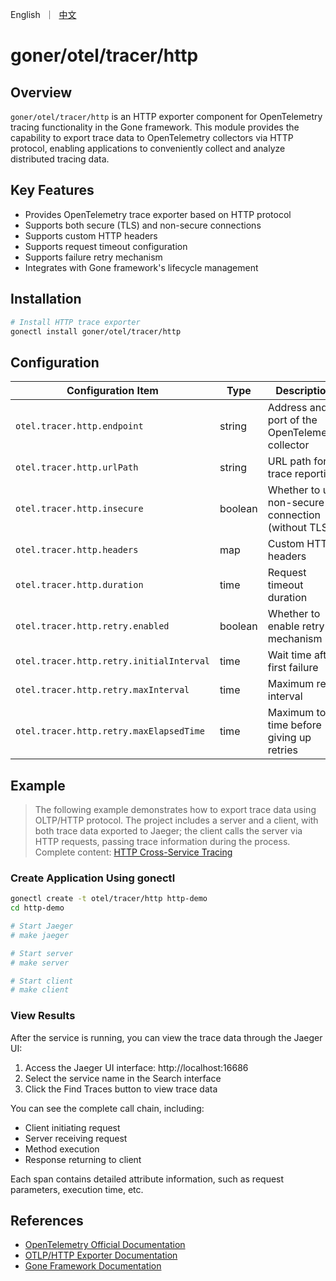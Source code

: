 <p>
    English&nbsp ｜&nbsp <a href="README_CN.md">中文</a>
</p>

# goner/otel/tracer/http

## Overview

`goner/otel/tracer/http` is an HTTP exporter component for OpenTelemetry tracing functionality in the Gone framework. This module provides the capability to export trace data to OpenTelemetry collectors via HTTP protocol, enabling applications to conveniently collect and analyze distributed tracing data.

## Key Features

- Provides OpenTelemetry trace exporter based on HTTP protocol
- Supports both secure (TLS) and non-secure connections
- Supports custom HTTP headers
- Supports request timeout configuration
- Supports failure retry mechanism
- Integrates with Gone framework's lifecycle management

## Installation

```bash
# Install HTTP trace exporter
gonectl install goner/otel/tracer/http
```

## Configuration

| Configuration Item | Type | Description |
| --- | --- | --- |
| `otel.tracer.http.endpoint` | string | Address and port of the OpenTelemetry collector |
| `otel.tracer.http.urlPath` | string | URL path for trace reporting |
| `otel.tracer.http.insecure` | boolean | Whether to use non-secure connection (without TLS) |
| `otel.tracer.http.headers` | map | Custom HTTP headers |
| `otel.tracer.http.duration` | time | Request timeout duration |
| `otel.tracer.http.retry.enabled` | boolean | Whether to enable retry mechanism |
| `otel.tracer.http.retry.initialInterval` | time | Wait time after first failure |
| `otel.tracer.http.retry.maxInterval` | time | Maximum retry interval |
| `otel.tracer.http.retry.maxElapsedTime` | time | Maximum total time before giving up retries |

## Example
> The following example demonstrates how to export trace data using OLTP/HTTP protocol. The project includes a server and a client, with both trace data exported to Jaeger; the client calls the server via HTTP requests, passing trace information during the process.
> Complete content: [HTTP Cross-Service Tracing](../../../examples/otel/tracer/http)

### Create Application Using gonectl
```bash
gonectl create -t otel/tracer/http http-demo
cd http-demo

# Start Jaeger
# make jaeger

# Start server
# make server

# Start client
# make client
```

### View Results

After the service is running, you can view the trace data through the Jaeger UI:

1. Access the Jaeger UI interface: http://localhost:16686
2. Select the service name in the Search interface
3. Click the Find Traces button to view trace data

You can see the complete call chain, including:
- Client initiating request
- Server receiving request
- Method execution
- Response returning to client

Each span contains detailed attribute information, such as request parameters, execution time, etc.

## References

- [OpenTelemetry Official Documentation](https://opentelemetry.io/docs/)
- [OTLP/HTTP Exporter Documentation](https://opentelemetry.io/docs/specs/otlp/#otlphttp)
- [Gone Framework Documentation](https://github.com/gone-io/gone)